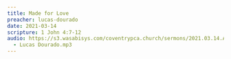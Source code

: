 ```yaml
---
title: Made for Love
preacher: lucas-dourado
date: 2021-03-14
scripture: 1 John 4:7-12
audio: https://s3.wasabisys.com/coventrypca.church/sermons/2021.03.14.A Made for Love
  - Lucas Dourado.mp3
---
```

